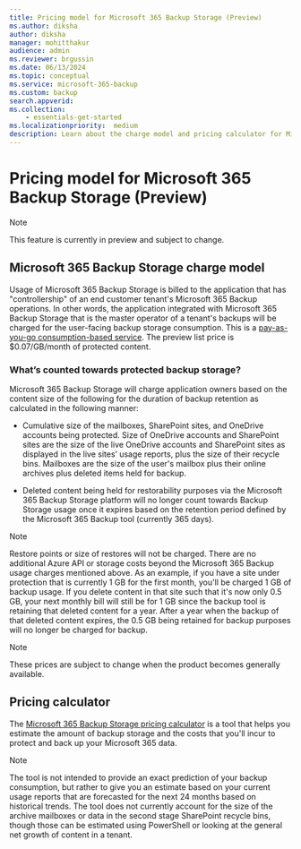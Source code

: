 ```yaml
---
title: Pricing model for Microsoft 365 Backup Storage (Preview)
ms.author: diksha
author: diksha
manager: mohitthakur
audience: admin
ms.reviewer: brgussin
ms.date: 06/13/2024
ms.topic: conceptual
ms.service: microsoft-365-backup
ms.custom: backup
search.appverid:
ms.collection:
    - essentials-get-started
ms.localizationpriority:  medium
description: Learn about the charge model and pricing calculator for Microsoft 365 Backup Storage.
---
```


# Pricing model for Microsoft 365 Backup Storage (Preview)

> [!NOTE]
> This feature is currently in preview and subject to change.

## Microsoft 365 Backup Storage charge model

Usage of Microsoft 365 Backup Storage is billed to the application that has "controllership" of an end customer tenant's Microsoft 365 Backup operations. In other words, the application integrated with Microsoft 365 Backup Storage that is the master operator of a tenant's backups will be charged for the user-facing backup storage consumption. This is a [pay-as-you-go consumption-based service](/microsoft-365/syntex/syntex-pay-as-you-go-services). The preview list price is $0.07/GB/month of protected content.

### What’s counted towards protected backup storage?

Microsoft 365 Backup Storage will charge application owners based on the content size of the following for the duration of backup retention as calculated in the following manner:

- Cumulative size of the mailboxes, SharePoint sites, and OneDrive accounts being protected. Size of OneDrive accounts and SharePoint sites are the size of the live OneDrive accounts and SharePoint sites as displayed in the live sites’ usage reports, plus the size of their recycle bins. Mailboxes are the size of the user's mailbox plus their online archives plus deleted items held for backup.

- Deleted content being held for restorability purposes via the Microsoft 365 Backup Storage platform will no longer count towards Backup Storage usage once it expires based on the retention period defined by the Microsoft 365 Backup tool (currently 365 days).

> [!NOTE]
> Restore points or size of restores will not be charged. There are no additional Azure API or storage costs beyond the Microsoft 365 Backup usage charges mentioned above.
As an example, if you have a site under protection that is currently 1 GB for the first month, you'll be charged 1 GB of backup usage. If you delete content in that site such that it's now only 0.5 GB, your next monthly bill will still be for 1 GB since the backup tool is retaining that deleted content for a year. After a year when the backup of that deleted content expires, the 0.5 GB being retained for backup purposes will no longer be charged for backup.

> [!NOTE]
> These prices are subject to change when the product becomes generally available.

## Pricing calculator

The [Microsoft 365 Backup Storage pricing calculator](/microsoft-365/backup/backup-pricing.md#pricing-calculator) is a tool that helps you estimate the amount of backup storage and the costs that you'll incur to protect and back up your Microsoft 365 data.

> [!NOTE]
> The tool is not intended to provide an exact prediction of your backup consumption, but rather to give you an estimate based on your current usage reports that are forecasted for the next 24 months based on historical trends. The tool does not currently account for the size of the archive mailboxes or data in the second stage SharePoint recycle bins, though those can be estimated using PowerShell or looking at the general net growth of content in a tenant.